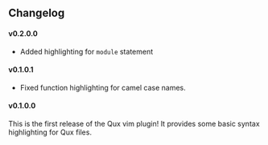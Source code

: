 ## Changelog

#### v0.2.0.0

* Added highlighting for `module` statement

#### v0.1.0.1

* Fixed function highlighting for camel case names.

#### v0.1.0.0

This is the first release of the Qux vim plugin!
It provides some basic syntax highlighting for Qux files.

